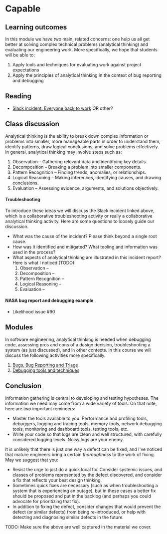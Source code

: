# Capable

## Learning outcomes

In this module we have two main, related concerns: one help us all get better at solving complex technical problems (analytical thinking) and evaluating our engineering work. More specifically, we hope that students will be able to:

1. Apply tools and techniques for evaluating work against project expectations
2. Apply the principles of analytical thinking in the context of bug reporting and debugging

## Reading

* [Slack incident: Everyone back to work](https://slack.engineering/slacks-outage-on-january-4th-2021/) OR other?

## Class discussion

Analytical thinking is the ability to break down complex information or problems into smaller, more manageable parts in order to understand them, identify patterns, draw logical conclusions, and solve problems effectively. In general, analytical thinking may involve steps such as: 

1. Observation – Gathering relevant data and identifying key details.
2. Decomposition – Breaking a problem into smaller components.
3. Pattern Recognition – Finding trends, anomalies, or relationships.
4. Logical Reasoning – Making inferences, identifying causes, and drawing conclusions.
5. Evaluation – Assessing evidence, arguments, and solutions objectively.

#### Troubleshooting

To introduce these ideas we will discuss the Slack incident linked above, which is a collaborative troubleshooting activity or really a collaborative analytical thinking activity. Here are some questions to loosely guide our discussion.

* What was the cause of the incident? Please think beyond a single root cause.
* How was it identified and mitigated? What tooling and information was used in the process?
* What aspects of analytical thinking are illustrated in this incident report? Here is what I noticed (TODO):
    1. Observation – 
    2. Decomposition – 
    3. Pattern Recognition – 
    4. Logical Reasoning – 
    5. Evaluation – 

#### NASA bug report and debugging example

* Likelihood issue #90

## Modules

In software engineering, analytical thinking is needed when debugging code, assessing pros and cons of a design decision, troubleshooting a system (as just discussed), and in other contexts. In this course we will discuss the following activities more specifically.

1. [Bugs, Bug Reporting and Triage](bug-reports.md)
2. [Debugging tools and techniques](debugging.md)

## Conclusion

Information gathering is central to developing and testing hypotheses. The information we need may come from a wide variety of tools. On that note, here are two important reminders:

* Master the tools available to you. Performance and profiling tools, debuggers, logging and tracing tools, memory tools, network debugging tools, monitoring and dashboard tools, testing tools, etc.
* Write your code so that logs are clean and well structured, with carefully considered logging levels. Noisy logs are your enemy.

It is unlikely that there is just one way a defect can be fixed, and I've noticed that mature engineers bring a certain *thoroughness* to the work of fixing. May we suggest that you:

* Resist the urge to just do a quick local fix. Consider systemic issues, and classes of problems represented by the defect discovered, and consider a fix that reflects your best design thinking.
* Sometimes quick fixes are necessary (such as when troubleshooting a system that is experiencing an outage), but in these cases a better fix should be proposed and put in the backlog (and perhaps you could advocate for prioritizing that fix).
* In addition to fixing the defect, consider changes that would prevent the defect (or similar defects) from being re-introduced, or help with detecting and diagnosing similar defects in the future.

TODO: Make sure the above are well captured in the material we cover.